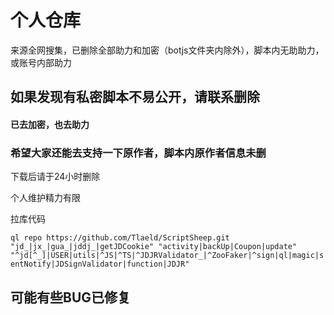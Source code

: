 # 个人仓库
来源全网搜集，已删除全部助力和加密（botjs文件夹内除外），脚本内无助助力，或账号内部助力

## 如果发现有私密脚本不易公开，请联系删除

#### 已去加密，也去助力

### 希望大家还能去支持一下原作者，脚本内原作者信息未删

下载后请于24小时删除

个人维护精力有限

拉库代码

`ql repo https://github.com/Tlaeld/ScriptSheep.git "jd_|jx_|gua_|jddj_|getJDCookie" "activity|backUp|Coupon|update" "^jd[^_]|USER|utils|^JS|^TS|^JDJRValidator_|^ZooFaker|^sign|ql|magic|sentNotify|JDSignValidator|function|JDJR"`

## 可能有些BUG已修复
